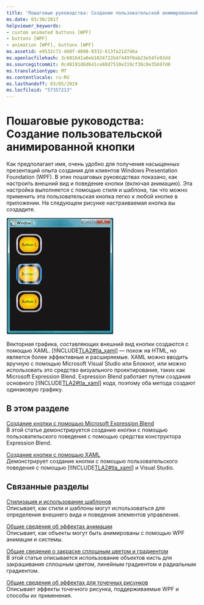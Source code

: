 ```yaml
---
title: 'Пошаговые руководства: Создание пользовательской анимированной кнопки'
ms.date: 03/30/2017
helpviewer_keywords:
- custom animated buttons [WPF]
- buttons [WPF]
- animation [WPF], buttons [WPF]
ms.assetid: e9532c72-460f-4898-9332-613fa21d746a
ms.openlocfilehash: 3c601641a0eb1024722b4f449f0ab23e54fe93dd
ms.sourcegitcommit: 0c48191d6d641ce88d7510e319cf38c0e35697d0
ms.translationtype: MT
ms.contentlocale: ru-RU
ms.lasthandoff: 03/05/2019
ms.locfileid: "57357213"
---
```

# <a name="walkthroughs-create-a-custom-animated-button"></a>Пошаговые руководства: Создание пользовательской анимированной кнопки
Как предполагает имя, очень удобно для получения насыщенных презентаций опыта создания для клиентов Windows Presentation Foundation (WPF). В этих пошаговых руководствах показано, как настроить внешний вид и поведение кнопки (включая анимацию). Эта настройка выполняется с помощью стиля и шаблона, так что можно применить эта пользовательская кнопка легко к любой кнопке в приложении. На следующем рисунке настраиваемая кнопка вы создадите.  
  
 ![Настраиваемая кнопка, которая будет создан](./media/custom-button-blend-intro.jpg "custom_button_blend_Intro")  
  
 Векторная графика, составляющих внешний вид кнопки создаются с помощью XAML. [!INCLUDE[TLA2#tla_xaml](../../../../includes/tla2sharptla-xaml-md.md)] — похож на HTML, но является более эффективные и расширяемые. XAML можно вводить вручную с помощью Microsoft Visual Studio или Блокнот, или можно использовать это средство визуального проектирования, таких как Microsoft Expression Blend. Expression Blend работает путем создания основного [!INCLUDE[TLA2#tla_xaml](../../../../includes/tla2sharptla-xaml-md.md)] кода, поэтому оба метода создают одинаковую графику.  
  
## <a name="in-this-section"></a>В этом разделе  
 [Создание кнопки с помощью Microsoft Expression Blend](walkthrough-create-a-button-by-using-microsoft-expression-blend.md)  
 В этой статье демонстрируется создание кнопки с помощью пользовательского поведения с помощью средства конструктора Expression Blend.  
  
 [Создание кнопки с помощью XAML](walkthrough-create-a-button-by-using-xaml.md)  
 Демонстрирует создание кнопки с помощью пользовательского поведения с помощью [!INCLUDE[TLA2#tla_xaml](../../../../includes/tla2sharptla-xaml-md.md)] и Visual Studio.  
  
## <a name="related-sections"></a>Связанные разделы  
 [Стилизация и использование шаблонов](styling-and-templating.md)  
 Описывает, как стили и шаблоны могут использоваться для определения внешнего вида и поведения элементов управления.  
  
 [Общие сведения об эффектах анимации](../graphics-multimedia/animation-overview.md)  
 Описывает, как объекты могут быть анимированы с помощью WPF анимации и системы.  
  
 [Общие сведения о закраске сплошным цветом и градиентом](../graphics-multimedia/painting-with-solid-colors-and-gradients-overview.md)  
 В этой статье описывается использование объектов кисть для закрашивания сплошным цветом, линейным градиентом и радиальным градиентом.  
  
 [Общие сведения об эффектах для точечных рисунков](../graphics-multimedia/bitmap-effects-overview.md)  
 Описывает эффекты точечного рисунка, поддерживаемые WPF и способы их применения.
